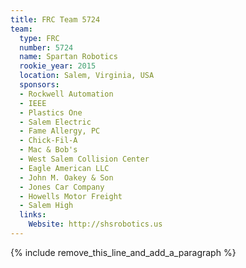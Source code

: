 ```yaml
---
title: FRC Team 5724
team:
  type: FRC
  number: 5724
  name: Spartan Robotics
  rookie_year: 2015
  location: Salem, Virginia, USA
  sponsors:
  - Rockwell Automation
  - IEEE
  - Plastics One
  - Salem Electric
  - Fame Allergy, PC
  - Chick-Fil-A
  - Mac & Bob's
  - West Salem Collision Center
  - Eagle American LLC
  - John M. Oakey & Son
  - Jones Car Company
  - Howells Motor Freight
  - Salem High
  links:
    Website: http://shsrobotics.us
---
```


{% include remove_this_line_and_add_a_paragraph %}